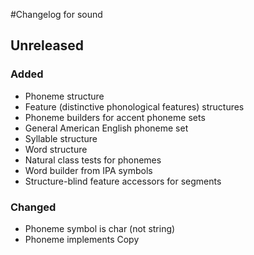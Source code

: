 #Changelog for sound

## Unreleased

### Added
- Phoneme structure
- Feature (distinctive phonological features) structures
- Phoneme builders for accent phoneme sets
- General American English phoneme set
- Syllable structure
- Word structure
- Natural class tests for phonemes
- Word builder from IPA symbols
- Structure-blind feature accessors for segments

### Changed
- Phoneme symbol is char (not string)
- Phoneme implements Copy
